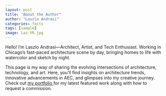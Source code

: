 ```yaml
---
layout: post
title: "About the Author"
author: "Laszlo Andrasi"
categories: facts
tags: [sample]
image: Laz-VR.jpg
---
```


Hello! I’m Laszlo Andrasi—Architect, Artist, and Tech Enthusiast. Working in Chicago’s fast-paced architecture scene by day, bringing homes to life with watercolor and sketch by night.

This page is my way of sharing the evolving intersections of architecture, technology, and art. Here, you’ll find insights on architecture trends, innovative advancements in AEC, and glimpses into my creative journey. Check out [my portfolio ](https://issuu.com/andrasi_design/docs/architects_palette_portfolio_summer24/) for my latest featured work along with how to request a commission.
